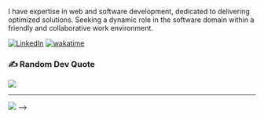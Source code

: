 I have expertise in web and software development, dedicated to delivering optimized solutions. Seeking a dynamic role in the software domain within a friendly and collaborative work environment.


[![LinkedIn](https://img.shields.io/badge/LinkedIn-%230077B5.svg?logo=linkedin&logoColor=white)](linkedin.com/in/ritesh-sanchala-220a97240/) 
[![wakatime](https://wakatime.com/badge/user/dea736ad-3dd5-4473-b5f5-84034e95fdf1.svg)](https://wakatime.com/@dbff3486-04c2-4071-a0ca-0355b863b959)

### ✍️ Random Dev Quote
![](https://quotes-github-readme.vercel.app/api?type=horizontal&theme=radical)

---
[![](https://visitcount.itsvg.in/api?id=Mustafabharmal&icon=0&color=0)](https://github.com/ritzsanchala2607)
-->
